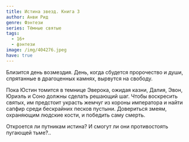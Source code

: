 ```yaml
---
title: Истина звезд. Книга 3
author: Анви Рид
genre: Фэнтези
series: Тёмные святые
tags:
  - 16+
  - фэнтези
image: /img/404276.jpeg
have: true
---
```

Близится день возмездия. День, когда сбудется пророчество и души, спрятанные в драгоценных камнях, вырвутся на свободу.

Пока Юстин томится в темнице Эверока, ожидая казни, Далия, Эвон, Юриэль и Соно должны сделать решающий шаг. Чтобы воскресить святых, им предстоит украсть жемчуг из короны императора и найти сапфир среди бескрайних песков пустыни. Довериться змеям, охраняющим людские кости, и победить саму смерть.

Откроется ли путникам истина? И смогут ли они противостоять пугающей тьме?..